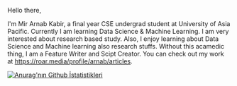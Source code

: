 Hello there,

I'm Mir Arnab Kabir, a final year CSE undergrad student at University of Asia Pacific. Currently I am learning Data Science & Machine Learning. I am very interested about research based study. Also, I enjoy learning about Data Science and Machine learning also research stuffs. Without this acamedic thing, I am a Feature Writer and Scipt Creator. You can check out my work at https://roar.media/profile/arnab/articles.

[![Anurag'nın Github İstatistikleri](https://github-readme-stats.vercel.app/api?username=Arnab1899)](https://github.com/anuraghazra/github-readme-stats)

